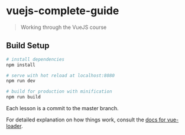 # vuejs-complete-guide

> Working through the VueJS course

## Build Setup

``` bash
# install dependencies
npm install

# serve with hot reload at localhost:8080
npm run dev

# build for production with minification
npm run build
```

Each lesson is a commit to the master branch.

For detailed explanation on how things work, consult the [docs for vue-loader](http://vuejs.github.io/vue-loader).
